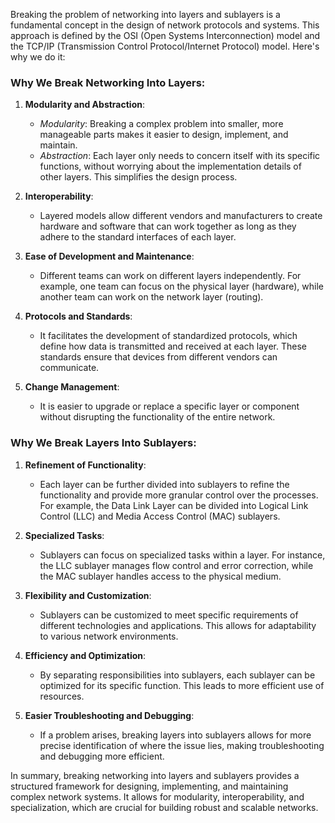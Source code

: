 Breaking the problem of networking into layers and sublayers is a fundamental concept in the design of network protocols and systems. This approach is defined by the OSI (Open Systems Interconnection) model and the TCP/IP (Transmission Control Protocol/Internet Protocol) model. Here's why we do it:

### Why We Break Networking Into Layers:

1. **Modularity and Abstraction**:
   - *Modularity*: Breaking a complex problem into smaller, more manageable parts makes it easier to design, implement, and maintain.
   - *Abstraction*: Each layer only needs to concern itself with its specific functions, without worrying about the implementation details of other layers. This simplifies the design process.

2. **Interoperability**:
   - Layered models allow different vendors and manufacturers to create hardware and software that can work together as long as they adhere to the standard interfaces of each layer.

3. **Ease of Development and Maintenance**:
   - Different teams can work on different layers independently. For example, one team can focus on the physical layer (hardware), while another team can work on the network layer (routing).

4. **Protocols and Standards**:
   - It facilitates the development of standardized protocols, which define how data is transmitted and received at each layer. These standards ensure that devices from different vendors can communicate.

5. **Change Management**:
   - It is easier to upgrade or replace a specific layer or component without disrupting the functionality of the entire network.

### Why We Break Layers Into Sublayers:

1. **Refinement of Functionality**:
   - Each layer can be further divided into sublayers to refine the functionality and provide more granular control over the processes. For example, the Data Link Layer can be divided into Logical Link Control (LLC) and Media Access Control (MAC) sublayers.

2. **Specialized Tasks**:
   - Sublayers can focus on specialized tasks within a layer. For instance, the LLC sublayer manages flow control and error correction, while the MAC sublayer handles access to the physical medium.

3. **Flexibility and Customization**:
   - Sublayers can be customized to meet specific requirements of different technologies and applications. This allows for adaptability to various network environments.

4. **Efficiency and Optimization**:
   - By separating responsibilities into sublayers, each sublayer can be optimized for its specific function. This leads to more efficient use of resources.

5. **Easier Troubleshooting and Debugging**:
   - If a problem arises, breaking layers into sublayers allows for more precise identification of where the issue lies, making troubleshooting and debugging more efficient.

In summary, breaking networking into layers and sublayers provides a structured framework for designing, implementing, and maintaining complex network systems. It allows for modularity, interoperability, and specialization, which are crucial for building robust and scalable networks.
